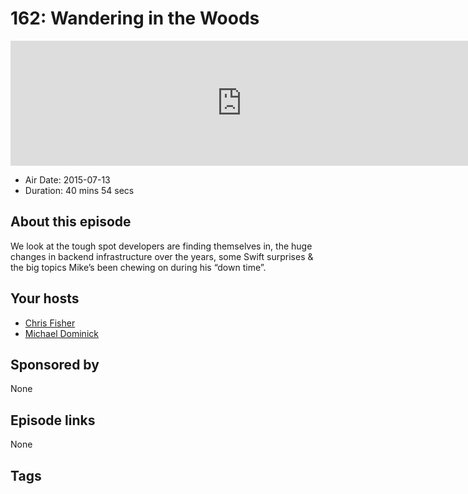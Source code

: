 # 162: Wandering in the Woods

<iframe src="https://player.fireside.fm/v2/MLf2ZzhC+g9K3mq_e?theme=dark" width="740" height="200" frameborder="0" scrolling="no"></iframe>

* Air Date: 2015-07-13
* Duration: 40 mins 54 secs

## About this episode

We look at the tough spot developers are finding themselves in, the huge changes in backend infrastructure over the years, some Swift surprises & the big topics Mike’s been chewing on during his “down time”.

## Your hosts
* [Chris Fisher](https://coder.show/hosts/chrislas)
* [Michael Dominick](https://coder.show/hosts/michael)

## Sponsored by

None



## Episode links

None



## Tags

